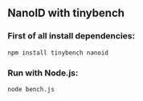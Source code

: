 ## NanoID with tinybench

### First of all install dependencies:
```shell
npm install tinybench nanoid
```

### Run with Node.js:
```shell
node bench.js
```
